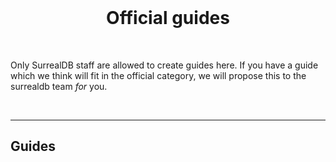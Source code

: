 <br>
    <h1 align="center">Official guides</h1>
<br>

Only SurrealDB staff are allowed to create guides here. If you have a guide which we think will fit in the official category, we will propose this to the surrealdb team _for_ you.

<br>

---

## Guides
